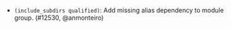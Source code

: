 - `(include_subdirs qualified)`: Add missing alias dependency to module group.
  (#12530, @anmonteiro)
